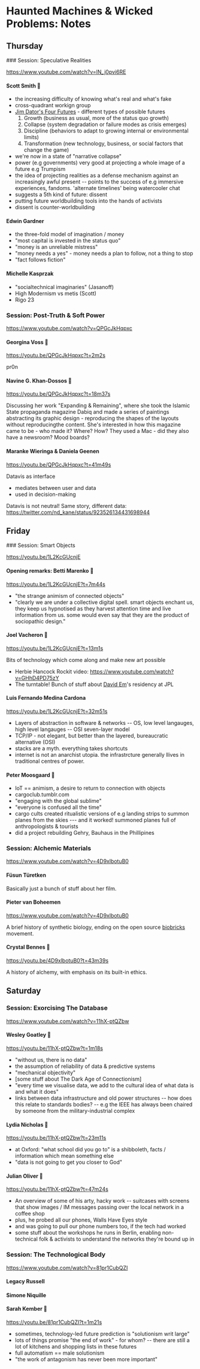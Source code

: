 # Haunted Machines & Wicked Problems: Notes

## Thursday

### Session: Speculative Realities

https://www.youtube.com/watch?v=lN_j0pvi6RE

#### Scott Smith 🌟

- the increasing difficulty of knowing what's real and what's fake
- cross-quadrant workign group
- [Jim Dator's Four Futures](http://www.foresightguide.com/dator-four-futures/) - different types of possible futures
    1. Growth (business as usual, more of the status quo growth)
    2. Collapse (system degradation or failure modes as crisis emerges)
    3. Discipline (behaviors to adapt to growing internal or environmental limits)
    4. Transformation (new technology, business, or social factors that change the game)
- we're now in a state of "narrative collapse"
- power (e.g governments) very good at projecting a whole image of a future e.g Trumpism
- the idea of projecting realities as a defense mechanism against an increasingly awful present
-- points to the success of e.g immersive experiences, fandoms. 'alternate timelines' being watercooler chat
- suggests a 5th kind of future: dissent
- putting future worldbuilding tools into the hands of activists
- dissent is counter-worldbuilding

#### Edwin Gardner

- the three-fold model of imagination / money
- "most capital is invested in the status quo"
- "money is an unreliable mistress"
- "money needs a yes" - money needs a plan to follow, not a thing to stop
- "fact follows fiction"

#### Michelle Kasprzak

- "socialtechnical imaginaries" (Jasanoff)
- High Modernism vs metis (Scott)
- Rigo 23


### Session: Post-Truth & Soft Power

https://www.youtube.com/watch?v=QPGcJkHqpxc

#### Georgina Voss 🌟

https://youtu.be/QPGcJkHqpxc?t=2m2s

pr0n

#### Navine G. Khan-Dossos 🌟

https://youtu.be/QPGcJkHqpxc?t=18m37s

Discussing her work "Expanding & Remaining", where she took the Islamic State propaganda magazine Dabiq and made a series of paintings abstracting its graphic design - reproducing the shapes of the layouts without reproducingthe content. She's interested in how this magazine came to be - who made it? Where? How? They used a Mac - did they also have a newsroom? Mood boards?

#### Maranke Wieringa & Daniela Geenen 

https://youtu.be/QPGcJkHqpxc?t=41m49s

Datavis as interface
- mediates between user and data
- used in decision-making

Datavis is not neutral!
Same story, different data: https://twitter.com/nd_kane/status/923526134431698944


## Friday

### Session: Smart Objects

https://youtu.be/1L2KcGUcnjE

#### Opening remarks: Betti Marenko 🌟

https://youtu.be/1L2KcGUcnjE?t=7m44s
- "the strange animism of connected objects"
- "clearly we are under a collective digital spell. smart objects enchant us, they keep us hypnotised as they harvest attention time and live information from us. some would even say that they are the product of sociopathic design."

#### Joel Vacheron 🌟

https://youtu.be/1L2KcGUcnjE?t=13m1s

Bits of technology which come along and make new art possible
- Herbie Hancock Rockit video: https://www.youtube.com/watch?v=GHhD4PD75zY
- The turntable!
Bunch of stuff about [David Em](https://en.wikipedia.org/wiki/David_Em)'s residency at JPL

#### Luis Fernando Medina Cardona

https://youtu.be/1L2KcGUcnjE?t=32m51s

- Layers of abstraction in software & networks
-- OS, low level langauges,  high level langauges
-- OSI seven-layer model
- TCP/IP - not elegant, but better than the layered, bureaucratic alternative (OSI)
- stacks are a myth. everything takes shortcuts
- internet is not an anarchist utopia. the infrastrcture generally llives in traditional centres of power.

#### Peter Moosgaard 🌟
- IoT == animism, a desire to return to connection with objects
- cargoclub.tumblr.com
- "engaging with the global sublime"
- "everyone is confused all the time"
- cargo cults created ritualistic versions of e.g landing strips to summon planes from the skies
--- and it worked! summoned planes full of anthropologists & tourists
- did a project rebuilding Gehry, Bauhaus in the Phillipines

### Session: Alchemic Materials

https://www.youtube.com/watch?v=4D9xlbotuB0

#### Füsun Türetken

Basically just a bunch of stuff about her film.

#### Pieter van Boheemen

https://www.youtube.com/watch?v=4D9xlbotuB0

A brief history of synthetic biology, ending on the open source [biobricks](https://biobricks.org/) movement.

#### Crystal Bennes 🌟

https://youtu.be/4D9xlbotuB0?t=43m39s

A history of alchemy, with emphasis on its built-in ethics.

## Saturday

### Session: Exorcising The Database

https://www.youtube.com/watch?v=11hX-ptQZbw

#### Wesley Goatley 🌟

https://youtu.be/11hX-ptQZbw?t=1m18s

- "without us, there is no data"
- the assumption of reliability of data & predictive systems
- "mechanical objectivity"
- [some stuff about The Dark Age of Connectionism]
- "every time we visualise data, we add to the cultural idea of what data is and what it does"
- links between data infrastructure and old power structures
-- how does this relate to standards bodies?
-- e.g the IEEE has always been chaired by someone from the military-industrial complex

#### Lydia Nicholas 🌟

https://youtu.be/11hX-ptQZbw?t=23m11s

- at Oxford: "what school did you go to" is a shibboleth, facts / information which mean something else
- "data is not going to get you closer to God"

#### Julian Oliver 🌟

https://youtu.be/11hX-ptQZbw?t=47m24s

- An overview of some of his arty, hacky work
-- suitcases with screens that show images / IM messages passing over the local network in a coffee shop
- plus, he probed all our phones, Walls Have Eyes style
- and was going to pull our phone numbers too, if the tech had worked
- some stuff about the workshops he runs in Berlin, enabling non-technical folk & activists to understand the networks they're bound up in

### Session: The Technological Body

https://www.youtube.com/watch?v=81pr1CubQZI

#### Legacy Russell 
#### Simone Niquille 
#### Sarah Kember 🌟

https://youtu.be/81pr1CubQZI?t=1m21s

- sometimes, technology-led future prediction is "solutionism writ large"
- lots of things promise "the end of work" - for whom?
-- there are still a lot of kitchens and shopping lists in these futures
- full automatism == male solutionism
- "the work of antagonism has never been more important"

